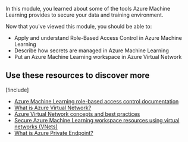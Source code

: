 In this module, you learned about some of the tools Azure Machine Learning provides to secure your data and training environment.

Now that you've viewed this module, you should be able to:

* Apply and understand Role-Based Access Control in Azure Machine Learning
* Describe how secrets are managed in Azure Machine Learning
* Put an Azure Machine Learning workspace in Azure Virtual Network

## Use these resources to discover more

[!include[](../../../includes/open-link-in-new-tab-note.md)]

* [Azure Machine Learning role-based access control documentation](/azure/role-based-access-control/)
* [What is Azure Virtual Network?](/azure/virtual-network/virtual-networks-overview)
* [Azure Virtual Network concepts and best practices](/azure/virtual-network/concepts-and-best-practices)
* [Secure Azure Machine Learning workspace resources using virtual networks (VNets)](/azure/machine-learning/how-to-network-security-overview)
* [What is Azure Private Endpoint?](/azure/private-link/private-endpoint-overview)